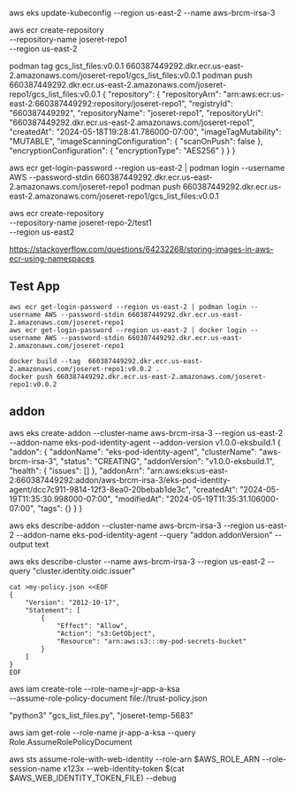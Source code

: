 aws eks update-kubeconfig --region us-east-2 --name aws-brcm-irsa-3

aws ecr create-repository \
    --repository-name joseret-repo1 \
    --region us-east-2

podman tag gcs_list_files:v0.0.1  660387449292.dkr.ecr.us-east-2.amazonaws.com/joseret-repo1/gcs_list_files:v0.0.1 
podman push 660387449292.dkr.ecr.us-east-2.amazonaws.com/joseret-repo1/gcs_list_files:v0.0.1 
{
    "repository": {
        "repositoryArn": "arn:aws:ecr:us-east-2:660387449292:repository/joseret-repo1",
        "registryId": "660387449292",
        "repositoryName": "joseret-repo1",
        "repositoryUri": "660387449292.dkr.ecr.us-east-2.amazonaws.com/joseret-repo1",
        "createdAt": "2024-05-18T19:28:41.786000-07:00",
        "imageTagMutability": "MUTABLE",
        "imageScanningConfiguration": {
            "scanOnPush": false
        },
        "encryptionConfiguration": {
            "encryptionType": "AES256"
        }
    }
}

aws ecr get-login-password --region us-east-2 | podman login --username AWS --password-stdin 660387449292.dkr.ecr.us-east-2.amazonaws.com/joseret-repo1
podman push 660387449292.dkr.ecr.us-east-2.amazonaws.com/joseret-repo1/gcs_list_files:v0.0.1 

aws ecr create-repository \
    --repository-name joseret-repo-2/test1 \
    --region us-east2

https://stackoverflow.com/questions/64232268/storing-images-in-aws-ecr-using-namespaces

## Test App
```
aws ecr get-login-password --region us-east-2 | podman login --username AWS --password-stdin 660387449292.dkr.ecr.us-east-2.amazonaws.com/joseret-repo1
aws ecr get-login-password --region us-east-2 | docker login --username AWS --password-stdin 660387449292.dkr.ecr.us-east-2.amazonaws.com/joseret-repo1
```

```
docker build --tag  660387449292.dkr.ecr.us-east-2.amazonaws.com/joseret-repo1:v0.0.2 .
docker push 660387449292.dkr.ecr.us-east-2.amazonaws.com/joseret-repo1:v0.0.2
```


## addon

aws eks create-addon --cluster-name aws-brcm-irsa-3 --region us-east-2 --addon-name eks-pod-identity-agent --addon-version v1.0.0-eksbuild.1
{
    "addon": {
        "addonName": "eks-pod-identity-agent",
        "clusterName": "aws-brcm-irsa-3",
        "status": "CREATING",
        "addonVersion": "v1.0.0-eksbuild.1",
        "health": {
            "issues": []
        },
        "addonArn": "arn:aws:eks:us-east-2:660387449292:addon/aws-brcm-irsa-3/eks-pod-identity-agent/dcc7c911-9814-12f3-8ea0-20bebab1de3c",
        "createdAt": "2024-05-19T11:35:30.998000-07:00",
        "modifiedAt": "2024-05-19T11:35:31.106000-07:00",
        "tags": {}
    }
}

 aws eks describe-addon --cluster-name aws-brcm-irsa-3 --region us-east-2 --addon-name eks-pod-identity-agent --query "addon.addonVersion" --output text

aws eks describe-cluster --name  aws-brcm-irsa-3 --region us-east-2 --query "cluster.identity.oidc.issuer"

```
cat >my-policy.json <<EOF
{
    "Version": "2012-10-17",
    "Statement": [
        {
            "Effect": "Allow",
            "Action": "s3:GetObject",
            "Resource": "arn:aws:s3:::my-pod-secrets-bucket"
        }
    ]
}
EOF
```


aws iam create-role --role-name=jr-app-a-ksa \
    --assume-role-policy-document file://trust-policy.json

"python3" "gcs_list_files.py", "joseret-temp-5683"

aws iam get-role --role-name jr-app-a-ksa  --query Role.AssumeRolePolicyDocument

aws sts assume-role-with-web-identity --role-arn $AWS_ROLE_ARN --role-session-name x123x --web-identity-token $(cat $AWS_WEB_IDENTITY_TOKEN_FILE) --debug